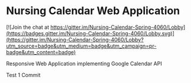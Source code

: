 # Nursing Calendar Web Application 

[![Join the chat at https://gitter.im/Nursing-Calendar-Spring-4060/Lobby](https://badges.gitter.im/Nursing-Calendar-Spring-4060/Lobby.svg)](https://gitter.im/Nursing-Calendar-Spring-4060/Lobby?utm_source=badge&utm_medium=badge&utm_campaign=pr-badge&utm_content=badge)

Responsive Web Application implementing Google Calendar API

Test 1 Commit 
